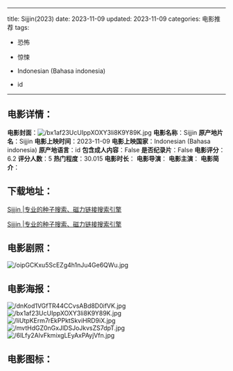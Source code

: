 
---
title: Sijjin(2023)
date: 2023-11-09
updated: 2023-11-09
categories: 电影推荐
tags:
- 恐怖
- 惊悚

- Indonesian (Bahasa indonesia)
- id
---


> 

## **电影详情**：

**电影封面**：<img src="https://image.tmdb.org/t/p/w200/bx1af23UcUIppXOXY3li8K9Y89K.jpg" alt="/bx1af23UcUIppXOXY3li8K9Y89K.jpg" title="/bx1af23UcUIppXOXY3li8K9Y89K.jpg">
**电影名称**：Sijjin
**原产地片名**：Sijjin
**电影上映时间**：2023-11-09
**电影上映国家**：Indonesian (Bahasa indonesia)
**原产地语言**：id
**包含成人内容**：False
**是否纪录片**：False
**电影评分**：6.2
**评分人数**：5
**热门程度**：30.015
**电影时长**：
**电影导演**：
**电影主演**：
**电影简介**：

## **下载地址**：
[Sijjin |专业的种子搜索、磁力链接搜索引擎](https://movie.amd794.com:2083/?search=Sijjin&ordering=&mode=match_phrase&page_size=10&page=1)

[Sijjin |专业的种子搜索、磁力链接搜索引擎](https://movie.amd794.com:2083/?search=Sijjin&ordering=&mode=match_phrase&page_size=10&page=1)
 

## **电影剧照**：
<img src="https://image.tmdb.org/t/p/original/oipGCKxu5ScEZg4h1nJu4Ge6QWu.jpg" alt="/oipGCKxu5ScEZg4h1nJu4Ge6QWu.jpg" title="/oipGCKxu5ScEZg4h1nJu4Ge6QWu.jpg">

## **电影海报**：
<img src="https://image.tmdb.org/t/p/original/dnKod1VGfTR44CCvsABd8D0ifVK.jpg" alt="/dnKod1VGfTR44CCvsABd8D0ifVK.jpg" title="/dnKod1VGfTR44CCvsABd8D0ifVK.jpg"><img src="https://image.tmdb.org/t/p/original/bx1af23UcUIppXOXY3li8K9Y89K.jpg" alt="/bx1af23UcUIppXOXY3li8K9Y89K.jpg" title="/bx1af23UcUIppXOXY3li8K9Y89K.jpg"><img src="https://image.tmdb.org/t/p/original/liUtpKErm7rEkPPktSkviHRD9iX.jpg" alt="/liUtpKErm7rEkPPktSkviHRD9iX.jpg" title="/liUtpKErm7rEkPPktSkviHRD9iX.jpg"><img src="https://image.tmdb.org/t/p/original/mvtHdGZ0nGxJlDSJoJkvsZS7dpT.jpg" alt="/mvtHdGZ0nGxJlDSJoJkvsZS7dpT.jpg" title="/mvtHdGZ0nGxJlDSJoJkvsZS7dpT.jpg"><img src="https://image.tmdb.org/t/p/original/6lLfy2AlvFkmixgLEyAxPAyjVfn.jpg" alt="/6lLfy2AlvFkmixgLEyAxPAyjVfn.jpg" title="/6lLfy2AlvFkmixgLEyAxPAyjVfn.jpg">

## **电影图标**：

